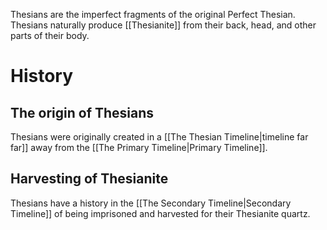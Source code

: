 Thesians are the imperfect fragments of the original Perfect Thesian. Thesians naturally produce [[Thesianite]] from their back, head, and other parts of their body.
# History
## The origin of Thesians
Thesians were originally created in a [[The Thesian Timeline|timeline far far]] away from the [[The Primary Timeline|Primary Timeline]].
## Harvesting of Thesianite
Thesians have a history in the [[The Secondary Timeline|Secondary Timeline]] of being imprisoned and harvested for their Thesianite quartz. 